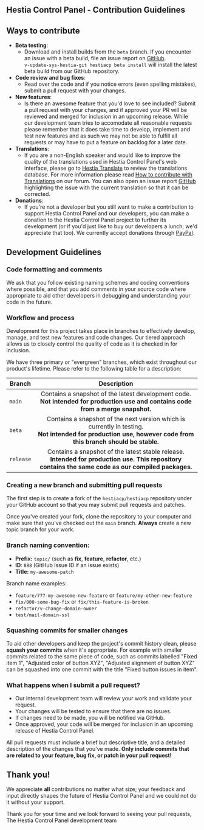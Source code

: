 ## Hestia Control Panel - Contribution Guidelines

## Ways to contribute

- **Beta testing**:
  - Download and install builds from the `beta` branch. If you encounter an issue with a beta build, file an issue report on [GitHub](https://www.github.com/hestiacp/hestiacp/issues).<br>
    `v-update-sys-hestia-git hestiacp beta install` will install the latest beta build from our GitHub repository.
- **Code review and bug fixes**:
  - Read over the code and if you notice errors (even spelling mistakes), submit a pull request with your changes.
- **New features**:
  - Is there an awesome feature that you'd love to see included? Submit a pull request with your changes, and if approved your PR will be reviewed and merged for inclusion in an upcoming release. While our development team tries to accomodate all reasonable requests please remember that it does take time to develop, implement and test new features and as such we may not be able to fulfill all requests or may have to put a feature on backlog for a later date.
- **Translations**:
  - If you are a non-English speaker and would like to improve the quality of the translations used in Hestia Control Panel's web interface, please go to [Hestia Translate](https://translate.hestiacp.com/projects/hestiacp/) to review the translations database. For more information please read [How to contribute with Translations](https://forum.hestiacp.com/t/how-to-contribute-with-translations/1664) on our forum. You can also open an issue report [GitHub](https://www.github.com/hestiacp/hestiacp/issues) highlighting the issue with the current translation so that it can be corrected.
- **Donations**:
  - If you're not a developer but you still want to make a contribution to support Hestia Control Panel and our developers, you can make a donation to the Hestia Control Panel project to further its development (or if you'd just like to buy our developers a lunch, we'd appreciate that too). We currently accept donations through [PayPal](https://www.paypal.com/cgi-bin/webscr?cmd=_s-xclick&hosted_button_id=ST87LQH2CHGLA).

## Development Guidelines

### Code formatting and comments

We ask that you follow existing naming schemes and coding conventions where possible, and that you add comments in your source code where appropriate to aid other developers in debugging and understanding your code in the future.

### Workflow and process

Development for this project takes place in branches to effectively develop, manage, and test new features and code changes. Our tiered approach allows us to closely control the quality of code as it is checked in for inclusion.

We have three primary or "evergreen" branches, which exist throughout our product's lifetime. Please refer to the following table for a description:

| Branch    |                                                                          Description                                                                           |
| --------- | :------------------------------------------------------------------------------------------------------------------------------------------------------------: |
| `main`    |              Contains a snapshot of the latest development code.<br>**Not intended for production use and contains code from a merge snapshot.**               |
| `beta`    | Contains a snapshot of the next version which is currently in testing.<br>**Not intended for production use, however code from this branch should be stable.** |
| `release` |     Contains a snapshot of the latest stable release.<br>**Intended for production use. This repository contains the same code as our compiled packages.**     |

### Creating a new branch and submitting pull requests

The first step is to create a fork of the `hestiacp/hestiacp` repository under your GitHub account so that you may submit pull requests and patches.

Once you've created your fork, clone the repository to your computer and make sure that you've checked out the `main` branch. **Always** create a new topic branch for your work.

### Branch naming convention:

- **Prefix:** `topic/` (such as **fix**, **feature**, **refactor**, etc.)
- **ID**: `888` (GitHub Issue ID if an issue exists)
- **Title:** `my-awesome-patch`

Branch name examples:

- `feature/777-my-awesome-new-feature` or `feature/my-other-new-feature`
- `fix/000-some-bug-fix` or `fix/this-feature-is-broken`
- `refactor/v-change-domain-owner`
- `test/mail-domain-ssl`

### Squashing commits for smaller changes

To aid other developers and keep the project's commit history clean, please **squash your commits** when it's appropriate. For example with smaller commits related to the same piece of code, such as commits labelled "Fixed item 1", "Adjusted color of button XYZ", "Adjusted alignment of button XYZ" can be squashed into one commit with the title "Fixed button issues in item".

### What happens when I submit a pull request?

- Our internal development team will review your work and validate your request.
- Your changes will be tested to ensure that there are no issues.
- If changes need to be made, you will be notified via GitHub.
- Once approved, your code will be merged for inclusion in an upcoming release of Hestia Control Panel.

All pull requests must include a brief but descriptive title, and a detailed description of the changes that you've made. **Only include commits that are related to your feature, bug fix, or patch in your pull request!**

## Thank you!

We appreciate **all** contributions no matter what size; your feedback and input directly shapes the future of Hestia Control Panel and we could not do it without your support.

Thank you for your time and we look forward to seeing your pull requests,<br>
The Hestia Control Panel development team
